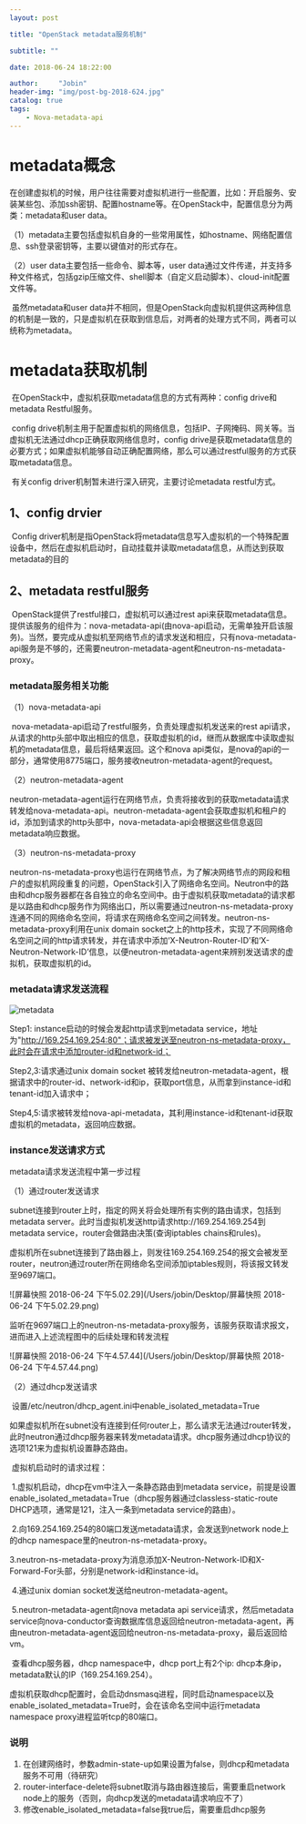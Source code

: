 ```yaml
---
layout: post

title: "OpenStack metadata服务机制"

subtitle: ""

date: 2018-06-24 18:22:00

author:     "Jobin"
header-img: "img/post-bg-2018-624.jpg"
catalog: true
tags:
    - Nova-metadata-api
---
```


# metadata概念

​	在创建虚拟机的时候，用户往往需要对虚拟机进行一些配置，比如：开启服务、安装某些包、添加ssh密钥、配置hostname等。在OpenStack中，配置信息分为两类：metadata和user data。

（1）metadata主要包括虚拟机自身的一些常用属性，如hostname、网络配置信息、ssh登录密钥等，主要以键值对的形式存在。

（2）user data主要包括一些命令、脚本等，user data通过文件传递，并支持多种文件格式，包括gzip压缩文件、shell脚本（自定义启动脚本）、cloud-init配置文件等。

​	虽然metadata和user data并不相同，但是OpenStack向虚拟机提供这两种信息的机制是一致的，只是虚拟机在获取到信息后，对两者的处理方式不同，两者可以统称为metadata。

# metadata获取机制

​	在OpenStack中，虚拟机获取metadata信息的方式有两种：config drive和metadata Restful服务。

​	config drive机制主用于配置虚拟机的网络信息，包括IP、子网掩码、网关等。当虚拟机无法通过dhcp正确获取网络信息时，config drive是获取metadata信息的必要方式；如果虚拟机能够自动正确配置网络，那么可以通过restful服务的方式获取metadata信息。

​	有关config driver机制暂未进行深入研究，主要讨论metadata restful方式。

## 1、config drvier

​	Config driver机制是指OpenStack将metadata信息写入虚拟机的一个特殊配置设备中，然后在虚拟机启动时，自动挂载并读取metadata信息，从而达到获取metadata的目的

## 2、metadata restful服务

​	OpenStack提供了restful接口，虚拟机可以通过rest api来获取metadata信息。提供该服务的组件为：nova-metadata-api(由nova-api启动，无需单独开启该服务)。当然，要完成从虚拟机至网络节点的请求发送和相应，只有nova-metadata-api服务是不够的，还需要neutron-metadata-agent和neutron-ns-metadata-proxy。

### metadata服务相关功能

（1）nova-metadata-api

​	nova-metadata-api启动了restful服务，负责处理虚拟机发送来的rest api请求，从请求的http头部中取出相应的信息，获取虚拟机的id，继而从数据库中读取虚拟机的metadata信息，最后将结果返回。这个和nova api类似，是nova的api的一部分，通常使用8775端口，服务接收neutron-metadata-agent的request。

（2）neutron-metadata-agent

​	neutron-metadata-agent运行在网络节点，负责将接收到的获取metadata请求转发给nova-metadata-api。neutron-metadata-agent会获取虚拟机和租户的id，添加到请求的http头部中，nova-metadata-api会根据这些信息返回metadata响应数据。

（3）neutron-ns-metadata-proxy

​	neutron-ns-metadata-proxy也运行在网络节点，为了解决网络节点的网段和租户的虚拟机网段重复的问题，OpenStack引入了网络命名空间。Neutron中的路由和dhcp服务器都在各自独立的命名空间中。由于虚拟机获取metadata的请求都是以路由和dhcp服务作为网络出口，所以需要通过neutron-ns-metadata-proxy连通不同的网络命名空间，将请求在网络命名空间之间转发。neutron-ns-metadata-proxy利用在unix domain socket之上的http技术，实现了不同网络命名空间之间的http请求转发，并在请求中添加‘X-Neutron-Router-ID’和‘X-Neutron-Network-ID’信息，以便neutron-metadata-agent来辨别发送请求的虚拟机，获取虚拟机的id。

### metadata请求发送流程

![metadata](/Users/jobin/Desktop/metadata.png)

Step1: instance启动的时候会发起http请求到metadata service，地址为"http://169.254.169.254:80"；请求被发送至neutron-ns-metadata-proxy，此时会在请求中添加router-id和network-id；

Step2,3:请求通过unix domain socket 被转发给neutron-metadata-agent，根据请求中的router-id、network-id和ip，获取port信息，从而拿到instance-id和tenant-id加入请求中；

Step4,5:请求被转发给nova-api-metadata，其利用instance-id和tenant-id获取虚拟机的metadata，返回响应数据。

### instance发送请求方式

metadata请求发送流程中第一步过程

（1）通过router发送请求

​	subnet连接到router上时，指定的网关将会处理所有实例的路由请求，包括到metadata server。此时当虚拟机发送http请求http://169.254.169.254到metadata service，router会做路由决策(查询iptables chains和rules)。

​	虚拟机所在subnet连接到了路由器上，则发往169.254.169.254的报文会被发至router，neutron通过router所在网络命名空间添加iptables规则，将该报文转发至9697端口。

![屏幕快照 2018-06-24 下午5.02.29](/Users/jobin/Desktop/屏幕快照 2018-06-24 下午5.02.29.png)

​	监听在9697端口上的neutron-ns-metadata-proxy服务，该服务获取请求报文，进而进入上述流程图中的后续处理和转发流程

![屏幕快照 2018-06-24 下午4.57.44](/Users/jobin/Desktop/屏幕快照 2018-06-24 下午4.57.44.png)

（2）通过dhcp发送请求

​	设置/etc/neutron/dhcp_agent.ini中enable_isolated_metadata=True

​	如果虚拟机所在subnet没有连接到任何router上，那么请求无法通过router转发，此时neutron通过dhcp服务器来转发metadata请求。dhcp服务通过dhcp协议的选项121来为虚拟机设置静态路由。

​	虚拟机启动时的请求过程：

​	1.虚拟机启动，dhcp在vm中注入一条静态路由到metadata service，前提是设置enable_isolated_metadata=True（dhcp服务器通过classless-static-route DHCP选项，通常是121，注入一条到metadata service的路由）。

​	2.向169.254.169.254的80端口发送metadata请求，会发送到network node上的dhcp namespace里的neutron-ns-metadata-proxy。

​	3.neutron-ns-metadata-proxy为消息添加X-Neutron-Network-ID和X-Forward-For头部，分别是network-id和instance-id。

​	4.通过unix domian socket发送给neutron-metadata-agent。

​	5.neutron-metadata-agent向nova metadata api service请求，然后metadata service向nova-conductor查询数据库信息返回给neutron-metadata-agent，再由neutron-metadata-agent返回给neutron-ns-metadata-proxy，最后返回给vm。

​	查看dhcp服务器，dhcp namespace中，dhcp port上有2个ip: dhcp本身ip，metadata默认的IP（169.254.169.254）。

​	虚拟机获取dhcp配置时，会启动dnsmasq进程，同时启动namespace以及enable_isolated_metadata=True时，会在该命名空间中运行metadata namespace proxy进程监听tcp的80端口。

### 说明

1. 在创建网络时，参数admin-state-up如果设置为false，则dhcp和metadata服务不可用（待研究）
2. router-interface-delete将subnet取消与路由器连接后，需要重启network node上的服务（否则，向dhcp发送的metadata请求响应不了）
3. 修改enable_isolated_metadata=false我true后，需要重启dhcp服务









